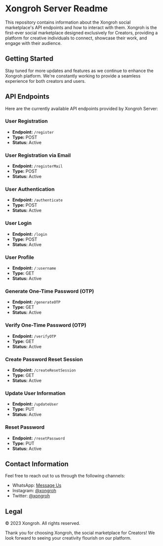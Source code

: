 ﻿# Xongroh Server Readme

This repository contains information about the Xongroh social marketplace's API endpoints and how to interact with them. Xongroh is the first-ever social marketplace designed exclusively for Creators, providing a platform for creative individuals to connect, showcase their work, and engage with their audience.

## Getting Started

Stay tuned for more updates and features as we continue to enhance the Xongroh platform. We're constantly working to provide a seamless experience for both creators and users.


## API Endpoints

Here are the currently available API endpoints provided by Xongroh Server:

### User Registration

- **Endpoint:** `/register`
- **Type:** POST
- **Status:** Active

### User Registration via Email

- **Endpoint:** `/registerMail`
- **Type:** POST
- **Status:** Active

### User Authentication

- **Endpoint:** `/authenticate`
- **Type:** POST
- **Status:** Active

### User Login

- **Endpoint:** `/login`
- **Type:** POST
- **Status:** Active

### User Profile

- **Endpoint:** `/:username`
- **Type:** GET
- **Status:** Active

### Generate One-Time Password (OTP)

- **Endpoint:** `/generateOTP`
- **Type:** GET
- **Status:** Active

### Verify One-Time Password (OTP)

- **Endpoint:** `/verifyOTP`
- **Type:** GET
- **Status:** Active

### Create Password Reset Session

- **Endpoint:** `/createResetSession`
- **Type:** GET
- **Status:** Active

### Update User Information

- **Endpoint:** `/updateUser`
- **Type:** PUT
- **Status:** Active

### Reset Password

- **Endpoint:** `/resetPassword`
- **Type:** PUT
- **Status:** Active

## Contact Information

Feel free to reach out to us through the following channels:

- WhatsApp: [Message Us](https://wa.me/919127510087?text=hi)
- Instagram: [@xongroh](https://instagram.com/xongroh)
- Twitter: [@xongroh](https://twitter.com/xongroh)


## Legal

© 2023 Xongroh. All rights reserved.

Thank you for choosing Xongroh, the social marketplace for Creators! We look forward to seeing your creativity flourish on our platform.